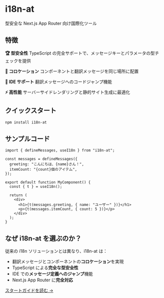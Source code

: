 # i18n-at

型安全な Next.js App Router 向け国際化ツール

## 特徴

**🏆 型安全性**
TypeScript の完全サポートで、メッセージキーとパラメータの型チェックを提供

**📍 コロケーション**
コンポーネントと翻訳メッセージを同じ場所に配置

**🚀 IDE サポート**
翻訳メッセージへのコードジャンプ機能

**⚡ 高性能**
サーバーサイドレンダリングと静的サイト生成に最適化

## クイックスタート

```bash
npm install i18n-at
```

## サンプルコード

```tsx
import { defineMessages, useI18n } from "i18n-at";

const messages = defineMessages({
  greeting: "こんにちは、{name}さん！",
  itemCount: "{count}個のアイテム",
});

export default function MyComponent() {
  const { t } = useI18n();

  return (
    <div>
      <h1>{t(messages.greeting, { name: "ユーザー" })}</h1>
      <p>{t(messages.itemCount, { count: 5 })}</p>
    </div>
  );
}
```

## なぜ i18n-at を選ぶのか？

従来の i18n ソリューションとは異なり、i18n-at は：

- 翻訳メッセージとコンポーネントの**コロケーション**を実現
- TypeScript による**完全な型安全性**
- IDE での**メッセージ定義へのジャンプ**機能
- Next.js App Router に**完全対応**

[スタートガイドを読む →](/ja-jp/essentials/getting-started)
